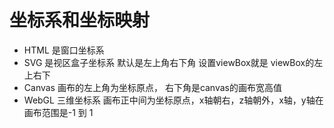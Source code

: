 
# 坐标系和坐标映射


- HTML 是窗口坐标系
- SVG 是视区盒子坐标系 默认是左上角右下角 设置viewBox就是 viewBox的左上右下
- Canvas 画布的左上角为坐标原点， 右下角是canvas的画布宽高值
- WebGL 三维坐标系 画布正中间为坐标原点，x轴朝右，z轴朝外，x轴，y轴在画布范围是-1 到 1



